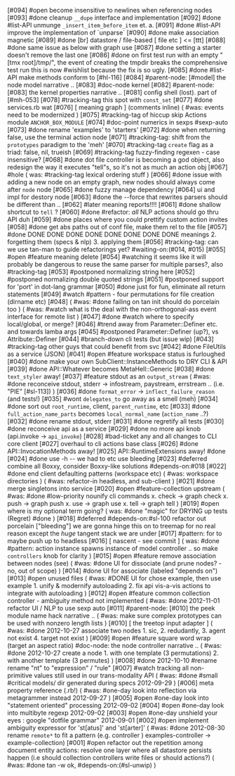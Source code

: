 [#094] #open become insensitive to newlines when referencing nodes
[#093]       #done cleanup `__dupe` interface and implementation
[#092]       #done #list-API unmunge `_insert_item_before_item` et. a.
[#091]       #done #list-API improve the implementation of \`unparse\`
[#090]       #done make association magnetic
[#089]       #done [br] datastore / file-based [ file etc ] <= [ttt]
[#088]       #done same issue as below with graph use
[#087]       #done setting a starter doesn't remove the last one
[#086]       #done on first test run with an empty "[tmx root]/tmp/", the
               event of creating the tmpdir breaks the comprehensive test run
             this is now #wishlist because the fix is so ugly.
[#085]       #done #list-API make methods conform to [#hl-116]
[#084]       #parent-node: [#model] the node model narrative ..
[#083]       #doc-node kernel
[#082]       #parent-node: [#083] the kernel properties narrative ..
[#081]       config shell (lost). part of [#mh-053]
[#078]       #tracking-tag this spot with `const_set`
[#077]       #done services.rb wat
[#076]       [ meaning graph ]  (comments inline)
             ( #was: events need to be modernized )
[#075]       #tracking-tag of hiccup skip Actions module `ANCHOR_BOX_MODULE`
[#074]       #doc-point numerics in sexps #sexp-auto
[#073]       #done rename 'examples' to 'starters'
[#072]       #done when returning false, use the terminal action node
[#071]       #tracking-tag: shift from the `prototypes` paradigm to the 'meh'
[#070]       #tracking-tag `create` flag as a triad: false, nil, trueish
[#069]       #tracking-tag fuzzy-finding regexen - case insensitive?
[#068]       #done dot file controller is becoming a god object, also redesign
             the way it executes "tell"s, so it's not as much an action
             obj
[#067] #hole ( was: #tracking-tag lexical ordering stuff )
[#066]       #done issue with adding a new node on an empty graph,
             new nodes should always come after `node` node
[#065]       #done fuzzy manage dependency
[#064]       ui and impl for destory node
[#063]       #done the --force that rewrites parsers should be different than ..
[#062]      #later meaning reports!!!!
[#061]       #done shallow shortcut to `tell` ?
[#060]       #done #refactor: *all* NLP actions should go thru API duh
[#059]       #done places where you could prettify custom action invites
[#058]       #done get abs paths out of conf file, make them rel to the file
[#057]       #done DONE DONE DONE DONE DONE DONE DONE DONE meanings
             2. forgetting them (specs & nlp)
             3. applying them
[#056]       #tracking-tag: can we use tan-man to guide refactorings yet?
               #waiting-on:(#014, #015)
[#055] #open #feature meaning delete
[#054]       #watching it seems like it will probably be dangerous to
             reuse the same parser for multiple parses?, also #tracking-tag
[#053]       #postponed normalizing string here
[#052]       #postponed normalizing double quoted strings
[#051]       #postponed support for 'port' in dot-lang grammar
[#050]       #done just for fun, eliminate all return statements
[#049]       #watch #pattern - four permutations for file creation (dirname etc)
[#048]       ( #was: #done failing on tan init should do porcelain too )
             ( #was: #watch what is the deal with the non-orthogonal-ass
              event interface for remote list )
[#047]       #done #watch where to specify local/global, or merge?
[#046]       #trend away from Parameter::Definer etc. and towards lamba args
[#045]       #postponed Parameter::Definer (up?), vs Attribute::Definer
[#044]       #branch-down cli tests (but issue wip)
[#043]       #tracking-tag other guys that could benefit from svc
[#042]       #done FileUtils as a service (JSON)
[#041] #open #feature workspace status is furloughed
[#040]       #done make your own SubClient::InstanceMethods to DRY CLI & API
[#039]       #done API::Whatever becomes MetaHell::Generic
[#038]       #done `text_styler` away!
[#037]       #feature stdout as an `output_stream`
             ( #was: #done reconceive stdout, stderr -> infostream, paystream, errstream
               .. (i.e. "PIE" [#sl-113]) )
[#036]       #done `format_error` -> `inflect_failure_reason` (and tests!)
[#035]       #wont `delegates_to` go away as a smell (meh)
[#034]       #done sort out `root_runtime`, client, `parent_runtime`, etc
[#033]       #done `full_action_name_parts` becomes `local_normal_name` (`action_name` ..?)
[#032]       #done rename stdout, stderr
[#031]       #done regretify all tests
[#030]       #done reconceive api as a service
[#029]       #done no more api knob (api.invoke -> `api_invoke`)
[#028]       #bad-ticket any and all changes to CLI core client
[#027]       overhaul to cli actions base class
[#026]       #done API::InvocationMethods away!
[#025]       API::RuntimeExtensions away! #done
[#024]       #done use -h -- we had to etc use bleeding
[#023]       #deferred combine all Boxxy, consider Boxxy-like solutions
               #depends-on:#018
[#022]       #done end client defaulting patterns (workspace etc)
             ( #was: workspace directories )
             ( #was: refactor-in headless, and sub-client )
[#021]       #done merge singletons into service
[#020] #open #feature-collection upstream
             ( #was: #done #low-priority nounify cli commands
               x. check -> graph check
               x. push -> graph push
               x. use -> graph use
               x. tell -> graph tell )
[#019] #open where is my optional term going?
             ( was: #done "magic" for DRYING up tests (Regret) #done )
[#018]       #deferred #depends-on:#sl-100 refactor out porcelain ["bleeding"]
               we are gonna hinge this on to treemap for no real reason
               except the *huge* tangent stack we are under
[#017]       #pattern: for to maybe push up to headless
[#016]       [ nascent - see commit ]
             ( was: #done #pattern: action instance spawns instance of model controller
               .. so make `controllers` knob for clarity )
[#015] #open #feature remove association between nodes (see)
             ( #was: #done UI for dissociate (and prune nodes? - no, out of scope) )
[#014]       #done UI for associate (labeled "depends on")
[#013] #open unused files
             ( #was: #DONE UI for chose example, then use example
              1. unify & modernify autoloading
              2. fix api vis-a-vis actions to integrate with autoloading )
[#012] #open #feature common collection controller - ambiguity method not implemented
             ( #was: #done 2012-11-01 refactor UI / NLP to use sexp auto
[#011]       #parent-node: [#010] the peek module name hack narrative ..
             ( #was: make sure complex prototypes can be used with nonzero length lists )
[#010]       [ the treetop input adapter ]
             ( #was: #done 2012-10-27 associate two nodes
               1. sic, 2. redudantly, 3. agent not exist 4. target not exist )
[#009] #open #feature square word wrap (target an aspect ratio)
             #doc-node: the node controller narrative ..
             ( #was: #done 2012-10-27 create a node
               1. with one template (3 permutations) 2. with another template (3 permutes) )
[#008]       #done 2012-10-10 #rename rename "nt" to "expression" / "rule"
[#007]     #watch tracking all non-primitive values still used in our trans-modality API
             ( #was: #done #small #critical models/ dir generated during specs 2012-09-29 )
[#006]       meta property reference (.rb!)
             ( #was: #one-day look into reflection via metagrammer instead 2012-09-27 )
[#005]       #open #one-day look into "statement oriented" processing 2012-09-02
[#004]       #open #one-day look into multibyte regexp 2012-09-02
[#003]       #open #one-day unshield your eyes : google "dotfile grammar" 2012-09-01
[#002] #open implement ambiguity expressor for 'st[atus]' and 'st[arter]'
             ( #was: #done 2012-08-30 rename `remote*` to fit a pattern (e.g. controller )
               examples-controller -> example-collection)
[#001] #open refactor out the repetition among document entity actions:
             resolve one layer where all datastore persists happen (i.e
             should collection controllers write files or should actions?)
             ( #was: #done tan -w ok, #depends-on:(#sl-unwip) )
